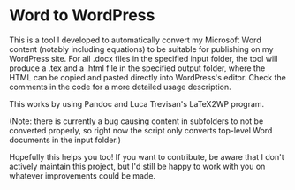 # Word to WordPress

This is a tool I developed to automatically convert my Microsoft Word content (notably including equations) to be suitable for publishing on my WordPress site. For all .docx files in the specified input folder, the tool will produce a .tex and a .html file in the specified output folder, where the HTML can be copied and pasted directly into WordPress's editor. Check the comments in the code for a more detailed usage description.

This works by using Pandoc and Luca Trevisan's LaTeX2WP program.

(Note: there is currently a bug causing content in subfolders to not be converted properly, so right now the script only converts top-level Word documents in the input folder.)

Hopefully this helps you too!  If you want to contribute, be aware that I don't actively maintain this project, but I'd still be happy to work with you on whatever improvements could be made.
